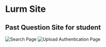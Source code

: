# Lurm Site
## Past Question Site for student 
![Search Page](https://user-images.githubusercontent.com/56762506/209436530-339d18d6-d04b-4854-bd22-cfb46db897e7.png)   ![Upload Authentication Page](https://user-images.githubusercontent.com/56762506/209436574-03d7b45c-034e-472c-8d28-a6227ba8591c.png)

